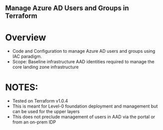 ## Manage Azure AD Users and Groups in Terraform

# Overview

* Code and Configuration to manage Azure AD users and groups using IAC paradigm.
* Scope: Baseline infrastructure AAD identities required to manage the core landing zone infrastructure

# NOTES: 

* Tested on Terraform v1.0.4
* This is meant for Level-0 foundation deployment and management but can be used for the upper layers
* This does not preclude management of users in AAD via the portal or from an on-prem IDP
